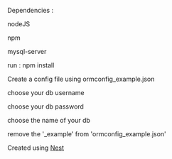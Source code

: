Dependencies :

nodeJS

npm

mysql-server

run : npm install


Create a config file using ormconfig_example.json

choose your db username

choose your db password

choose the name of your db

remove the '_example' from 'ormconfig_example.json'


Created using [Nest](https://github.com/nestjs/nest)
